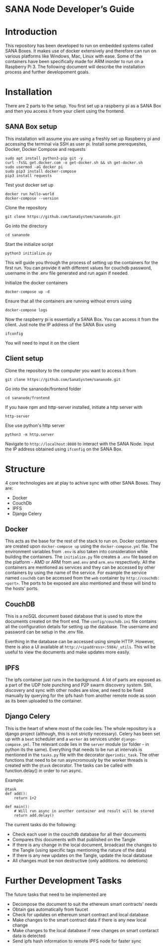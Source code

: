 # SANA Node Developer’s Guide
# Introduction
This repository has been developed to run on embedded systems called SANA Boxes. It makes use of docker extensively and therefore can run on various platforms like Windows, Mac, Linux with ease. Some of the containers have been specifically made for ARM inorder to run on a Raspberry Pi 3. The following document will describe the installation process and further developoment goals.

# Installation
There are 2 parts to the setup. You first set up a raspberry pi as a SANA Box and then you access it from your client using the frontend.
## SANA Box setup
This installation will assume you are using a freshly set up Raspberry pi and accessing the terminal via SSH as user pi.
Install some prerequesites, Docker, Docker Compose and requests
```
sudo apt install python3-pip git -y
curl -fsSL get.docker.com -o get-docker.sh && sh get-docker.sh
sudo usermod -aG docker pi
sudo pip3 install docker-compose
pip3 install requests
```
Test yout docker set up
```
docker run hello-world
docker-compose --version
```
Clone the repository
```
git clone https://github.com/SanaSystem/sananode.git
```
Go into the directory
```
cd sananode
```
Start the initialize script
```
python3 initialize.py
```
This will guide you through the process of setting up the containers for the first run. You can provide it with different values for couchdb password, username in the .env file generated and run again if needed.

Initialize the docker containers
```
docker-compose up -d
```
Ensure that all the containers are running without errors using
```
docker-compose logs
```
Now the raspberry pi is essentially a SANA Box. You can access it from the client.
Just note the IP address of the SANA Box using
```
ifconfig
```
You will need to input it on the client
## Client setup
Clone the repository to the computer you want to access it from
```
git clone https://github.com/SanaSystem/sananode.git
```
Go into the sananode/frontend folder
```
cd sananode/frontend
```
If you have npm and http-server installed, initiate a http server with 
```
http-server
```
Else use python's http server
```
python3 -m http.server
```
Navigate to `http://localhost:8080` to interact with the SANA Node. Input the IP address obtained using `ifconfig` on the SANA Box.

# Structure
4 core technologies are at play to achive sync with other SANA Boxes. They are:
- Docker
- CouchDb
- IPFS
- Django Celery

## Docker
This acts as the base for the rest of the stack to run on. Docker containers are created upon `docker-compose up` using the `docker-compose.yml` file. The environment variables from `.env` is also taken into consideration while building the containers. The `initialize.py` file creates a `.env` file based on the platform - AMD or ARM from `amd.env` and `arm.env` respectively. All the containers are mentioned as services and they can be accessed by other containers by using the name of the service. For example the service named `couchdb` can be accessed from the `web` container by `http://couchdb:<port>`. The ports to be exposed are also mentioned and these will bind to the hosts' ports.
  
## CouchDB
This is a noSQL document based database that is used to store the documents created on the front end. The `config/couchdb.ini` file contains all the configuration details for setting up the database. The username and password can be setup in the .env file.

Everthing in the database can be accessed using simple HTTP. However, there is also a UI available at `http://<ipaddress>:5984/_utils`. This wil be useful to view the documents and make updates more easily.

## IPFS
The ipfs container just runs in the background. A lot of parts are exposed as a part of the UDP hole punching and P2P swarm discovery system. Still, discovery and sync with other nodes are slow, and need to be fixed manually by querying for the ipfs hash from another remote node as soon as its been uploaded to the container.

## Django Celery
This is the heart of where most of the code lies. The whole repository is a django project (although, this is not strictly necessary). Celery has been set up with a `beat` scheduler and a `worker` as services under `django-compose.yml`. The relevant code lies in the `server` module (or folder - in python its the same). Everything that needs to be run at intervals is mentioned in the `tasks.py` file with the decorator `@periodic_task`. The other functions that need to be run asyncromously by the worker threads is created with the `@task` decorator. The tasks can be called with function.delay() in order to run async.

Example:
```
@task
def add():
	return 1+2

def main():
	# Will run async in another container and result will be stored
	return add.delay()
```

The current tasks do the following:
- Check each user in the couchdb database for all their documents
- Compares this documents with that published on the Tangle
- If there is any change in the local document, broadcast the changes to the Tangle (using specific tags mentioning the nature of the data)
- If there is any new updates on the Tangle, update the local database
- All changes must be non destructive (only additions. no deletions)

# Further Development Tasks
The future tasks that need to be implemented are
- Decompose the document to suit the ethereum smart contracts' needs
- Obtain gas automatically from faucet
- Check for updates on ethereum smart contract and local database
- Make changes to the smart contract data if there is any new local change
- Make changes to the local database if new changes on smart contaract data is detected
- Send ipfs hash information to remote IPFS node for faster sync


